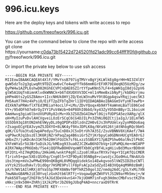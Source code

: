 # 996.icu.keys
  
Here are the deploy keys and tokens with write access to repo  
  
https://github.com/freeofwork/996.icu.git
  
You can use the command below to clone the repo with write access  
git clone https://yourname:c0da73b15422d7245201fd21adc99cc64fff1f0f@github.com/freeofwork/996.icu.git  

Or import the private key below to use ssh access  
  
```
-----BEGIN RSA PRIVATE KEY-----
MIIEowIBAAKCAQEAt4XlF/YMvYssB797igTMVrxBgYjKLWlkEg8grHH+NI3Z4lEY
gwW5dzTo2g3gLwqRt9TDZCew6vCfe4wqYYfk66mmKGrEFXR79EOeqN35UzM2g/zw
QyPW4w1AZPL6shwD02KGhECVPCnQAE8SZIrtYfpwKNn57LF4+6pWH1gI8djG2pV6
glW5A1UqTn8imnKlvdkWNNCk+b6TdXUOXVV3DC+ml1nMmeBxibNyPj/kbDHzrjmu
pHPm46ts2yGSZ8Amv+1IccNHUk8HYjZQ/EeLW3nuMvY9t8GgpAqswYRqjjuec5K3
PH5AuH77H4z4kPsiO/EiFT2pZFbTqZHrl1IDYQIDAQABAoIBAGGm5VfynKTewPb+
dIXkN7aPRWvflXTEd3MEiaY4ocLlF+LMs/ZDvYQoqx4b9AYT4aWnmLBaTlE06Ced
VY+/95dOFhO7e8rOyIYY1PuV4Wzb+04P8OhI0bbO/ky43ZyYO5DnBByrIL16oisH
6AmHwvg3gia6lbnUVUPURy82cMv+Xk3ZSOZbG4IHwYl0GjsfUDPSA5ezXARg/qlX
oH+MyIzuPvDvlAHCVgveiLOzErSCqC6CG4DJILPn3ZhNi0QZCtj1aIgJ/1ELmTW5
SS5Db93q18tON2mhEVWyyDLz0gQPDPxEDlzdnZ2H0vEJs3hPUUmlxy2ynM6Do6aq
rZsagoECgYEA3vymZ5JDXYO+8LNK4yf9XvJDPLK8q/NYa9S26tjAtNhbgRQc9bH5
q0K/CGfUa3tuQJwpAPedyu75uCnD8xJC5xDtrUh7A35I/ZsuVBNNV8XiKAef/7W4
vqP9wcRJq1bszEl3K6RjNZrkPaqZag4B6siGr5ZYjKrbpyCa0GDNnHUCgYEA0rGJ
qHbxZY/juKDcAn31Kf6420HlFGUIk7sf6Lxzz5SBbXY17pBZPShw06alNv2lPk8C
VXFeWYaSr5UJBr5oDikJG/kMEog933ua0ZJCZKwB6hD7bVg+1UPaMQLHe+nWIAPP
AIRX7WApzPR6Emb/fSe4jQQFRwBOHOVqxW0TXb0CgYBf4LxgHiivBd3MuxrBD0nH
UF2OtL+hI7HqM30u/2HkoH6/wnktP4g9liZzo8lXKaxfRYXv74g+YICpKfQiCMER
f1rivh5+gwc5XEcQSXhg/Cng0l5+YZF9DyAl95NBg8+viwsdjcJGo0HuLfNnAXzb
ibs3tmp+mVx2wPMwE990nQKBgHL0VMQqqUidekSo14Ewkgvoo5lVWZSID2bzCNTl
xVYzk25SudhAv7/DidOgr7HSME9PsllF8pFsACp2aSdZydI4B3VQq4qM9R0zBmRj
pX/h7WV1AIlHRXj8fVaSSp7MFX0ANvf0PTkRZ50gol3Z/nmdq26dC/gSLYxMi7XN
7mwNAoGBAMk2iE30YvqlzGxHJtb6lRTfj+VoqawQgKZWVFVtJSIN9arMh5mvj+/W
Pak658Tuqpf2hEF0c5fAJGd3DeV4vnS4+7kjUOHM7inFvgh3HdmcCMbFvsctKZFm
oNkcjn9x50H+ZhRhj1XJk2PbrJbZ69gJUbqP4AD+nncraxD9TRrK
-----END RSA PRIVATE KEY-----
```
